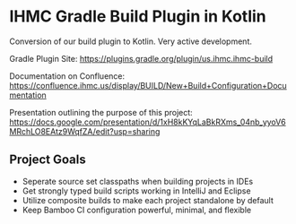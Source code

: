# IHMC Gradle Build Plugin in Kotlin

Conversion of our build plugin to Kotlin. Very active development.

Gradle Plugin Site: https://plugins.gradle.org/plugin/us.ihmc.ihmc-build

Documentation on Confluence: https://confluence.ihmc.us/display/BUILD/New+Build+Configuration+Documentation

Presentation outlining the purpose of this project: https://docs.google.com/presentation/d/1xH8kKYqLaBkRXms_04nb_yyoV6MRchLO8EAtz9WqfZA/edit?usp=sharing

## Project Goals

- Seperate source set classpaths when building projects in IDEs
- Get strongly typed build scripts working in IntelliJ and Eclipse
- Utilize composite builds to make each project standalone by default
- Keep Bamboo CI configuration powerful, minimal, and flexible
